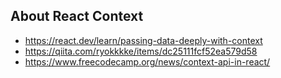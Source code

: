 ## About React Context
- https://react.dev/learn/passing-data-deeply-with-context
- https://qiita.com/ryokkkke/items/dc25111fcf52ea579d58
- https://www.freecodecamp.org/news/context-api-in-react/

